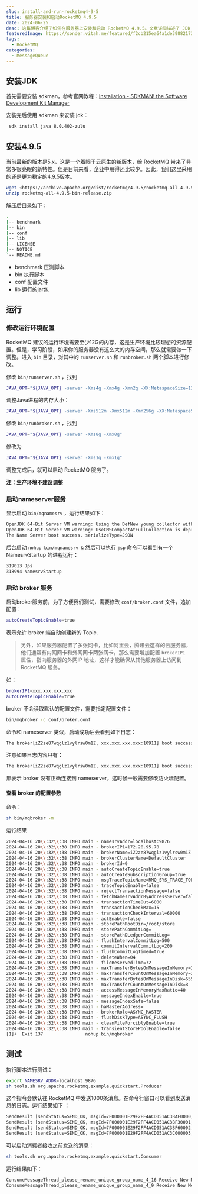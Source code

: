 ```yaml
---
slug: install-and-run-rocketmq4-9-5
title: 服务器安装和启动RocketMQ 4.9.5
date: 2024-06-25
desc: 这篇博客介绍了如何在服务器上安装和启动 RocketMQ 4.9.5。文章详细描述了 JDK 的安装过程，RocketMQ 4.9.5 的下载和解压步骤，以及如何调整运行环境配置以适应不同内存的服务器。还涵盖了启动 nameserver 和 broker 服务的具体操作，并通过命令行进行简单测试。
featuredImage: https://sonder.vitah.me/featured/f2cb215ea64a1de39882173203b45b4f.webp
tags:
  - RocketMQ
categories:
  - MessageQueue
---
```


## 安装JDK

首先需要安装 sdkman，参考官网教程：[Installation - SDKMAN! the Software Development Kit Manager](https://sdkman.io/install)


安装完后使用 sdkman 来安装 jdk：

```bash
 sdk install java 8.0.402-zulu
```


## 安装4.9.5

当前最新的版本是5.x，这是一个着眼于云原生的新版本，给 RocketMQ 带来了非常多很亮眼的新特性。但是目前来看，企业中用得还比较少。因此，我们这里采用的还是更为稳定的4.9.5版本。

```bash
wget <https://archive.apache.org/dist/rocketmq/4.9.5/rocketmq-all-4.9.5-bin-release.zip>
unzip rocketmq-all-4.9.5-bin-release.zip
```

解压后目录如下：

```bash
.
|-- benchmark
|-- bin
|-- conf
|-- lib
|-- LICENSE
|-- NOTICE
`-- README.md
```

- benchmark 压测脚本
- bin 执行脚本
- conf 配置文件
- lib 运行的jar包

## 运行

### 修改运行环境配置

RocketMQ 建议的运行环境需要至少12G的内存，这是生产环境比较理想的资源配置。但是，学习阶段，如果你的服务器没有这么大的内存空间，那么就需要做一下调整。进入 `bin` 目录，对其中的 `runserver.sh` 和 `runbroker.sh` 两个脚本进行修改。

修改 `bin/runserver.sh` ，找到

```bash
JAVA_OPT="${JAVA_OPT} -server -Xms4g -Xmx4g -Xmn2g -XX:MetaspaceSize=128m -XX:MaxMetaspaceSize=320m"
```

调整Java进程的内存大小：

```bash
JAVA_OPT="${JAVA_OPT} -server -Xms512m -Xmx512m -Xmn256g -XX:MetaspaceSize=128m -XX:MaxMetaspaceSize=320m"
```

修改 `bin/runbroker.sh` ，找到

```bash
JAVA_OPT="${JAVA_OPT} -server -Xms8g -Xmx8g"
```

修改为

```bash
JAVA_OPT="${JAVA_OPT} -server -Xms1g -Xmx1g"
```

调整完成后，就可以启动 RocketMQ 服务了。

**注：生产环境不建议调整**


### 启动nameserver服务


显示启动 `bin/mqnamesrv` ，运行结果如下：

```bash
OpenJDK 64-Bit Server VM warning: Using the DefNew young collector with the CMS collector is deprecated and will likely be removed in a future release
OpenJDK 64-Bit Server VM warning: UseCMSCompactAtFullCollection is deprecated and will likely be removed in a future release.
The Name Server boot success. serializeType=JSON
```

后台启动 `nohup bin/mqnamesrv &` 然后可以执行 `jsp` 命令可以看到有一个 NamesrvStartup 的进程运行：

```bash
319013 Jps
318994 NamesrvStartup
```

### 启动 broker 服务

启动broker服务前，为了方便我们测试，需要修改 `conf/broker.conf` 文件，追加配置：

```bash
autoCreateTopicEnable=true
```

表示允许 broker 端自动创建新的 Topic.

> 另外，如果服务器配置了多张网卡，比如阿里云，腾讯云这样的云服务器，他们通常有内网网卡和外网网卡两张网卡，那么需要增加配置 `brokerIP1`  属性，指向服务器的外网IP 地址，这样才能确保从其他服务器上访问到 RocketMQ 服务。

如：
```bash
brokerIP1=xxx.xxx.xxx.xxx
autoCreateTopicEnable=true
```

broker 不会读取默认的配置文件，需要指定配置文件：
```bash
bin/mqbroker -c conf/broker.conf
```

命令和 nameserver 类似，启动成功后会看到如下日志：
```bash
The broker[iZ2ze87wqglz1vylrsw0m1Z, xxx.xxx.xxx.xxx:10911] boot success. serializeType=JSON and name server is localhost:9876
```

注意如果日志内容只有：
```bash
The broker[iZ2ze87wqglz1vylrsw0m1Z, xxx.xxx.xxx.xxx:10911] boot success. serializeType=JSON
```

那表示 broker 没有正确连接到 nameserver，这时候一般需要修改防火墙配置。

#### 查看 broker 的配置参数

命令：

```bash
sh bin/mqbroker -m
```

运行结果
```bash
2024-04-16 20\\:32\\:38 INFO main - namesrvAddr=localhost:9876
2024-04-16 20\\:32\\:38 INFO main - brokerIP1=172.20.95.70
2024-04-16 20\\:32\\:38 INFO main - brokerName=iZ2ze87wqglz1vylrsw0m1Z
2024-04-16 20\\:32\\:38 INFO main - brokerClusterName=DefaultCluster
2024-04-16 20\\:32\\:38 INFO main - brokerId=0
2024-04-16 20\\:32\\:38 INFO main - autoCreateTopicEnable=true
2024-04-16 20\\:32\\:38 INFO main - autoCreateSubscriptionGroup=true
2024-04-16 20\\:32\\:38 INFO main - msgTraceTopicName=RMQ_SYS_TRACE_TOPIC
2024-04-16 20\\:32\\:38 INFO main - traceTopicEnable=false
2024-04-16 20\\:32\\:38 INFO main - rejectTransactionMessage=false
2024-04-16 20\\:32\\:38 INFO main - fetchNamesrvAddrByAddressServer=false
2024-04-16 20\\:32\\:38 INFO main - transactionTimeOut=6000
2024-04-16 20\\:32\\:38 INFO main - transactionCheckMax=15
2024-04-16 20\\:32\\:38 INFO main - transactionCheckInterval=60000
2024-04-16 20\\:32\\:38 INFO main - aclEnable=false
2024-04-16 20\\:32\\:38 INFO main - storePathRootDir=/root/store
2024-04-16 20\\:32\\:38 INFO main - storePathCommitLog=
2024-04-16 20\\:32\\:38 INFO main - storePathDLedgerCommitLog=
2024-04-16 20\\:32\\:38 INFO main - flushIntervalCommitLog=500
2024-04-16 20\\:32\\:38 INFO main - commitIntervalCommitLog=200
2024-04-16 20\\:32\\:38 INFO main - flushCommitLogTimed=true
2024-04-16 20\\:32\\:38 INFO main - deleteWhen=04
2024-04-16 20\\:32\\:38 INFO main - fileReservedTime=72
2024-04-16 20\\:32\\:38 INFO main - maxTransferBytesOnMessageInMemory=262144
2024-04-16 20\\:32\\:38 INFO main - maxTransferCountOnMessageInMemory=32
2024-04-16 20\\:32\\:38 INFO main - maxTransferBytesOnMessageInDisk=65536
2024-04-16 20\\:32\\:38 INFO main - maxTransferCountOnMessageInDisk=8
2024-04-16 20\\:32\\:38 INFO main - accessMessageInMemoryMaxRatio=40
2024-04-16 20\\:32\\:38 INFO main - messageIndexEnable=true
2024-04-16 20\\:32\\:38 INFO main - messageIndexSafe=false
2024-04-16 20\\:32\\:38 INFO main - haMasterAddress=
2024-04-16 20\\:32\\:38 INFO main - brokerRole=ASYNC_MASTER
2024-04-16 20\\:32\\:38 INFO main - flushDiskType=ASYNC_FLUSH
2024-04-16 20\\:32\\:38 INFO main - cleanFileForciblyEnable=true
2024-04-16 20\\:32\\:38 INFO main - transientStorePoolEnable=false
[1]+  Exit 137                nohup bin/mqbroker
```


## 测试

执行脚本进行测试：
```bash
export NAMESRV_ADDR=localhost:9876
sh tools.sh org.apache.rocketmq.example.quickstart.Producer
```

这个指令会默认往 RocketMQ 中发送1000条消息。在命令行窗口可以看到发送消息的日志。运行结果如下 ：
```bash
SendResult [sendStatus=SEND_OK, msgId=7F000001E29F2FF4ACD051AC3BAF0000, offsetMsgId=AC145F4600002A9F0000000000000000, messageQueue=MessageQueue [topic=TopicTest, brokerName=iZ2ze87wqglz1vylrsw0m1Z, queueId=2], queueOffset=0]
SendResult [sendStatus=SEND_OK, msgId=7F000001E29F2FF4ACD051AC3BF30001, offsetMsgId=AC145F4600002A9F00000000000000BE, messageQueue=MessageQueue [topic=TopicTest, brokerName=iZ2ze87wqglz1vylrsw0m1Z, queueId=3], queueOffset=0]
SendResult [sendStatus=SEND_OK, msgId=7F000001E29F2FF4ACD051AC3BF60002, offsetMsgId=AC145F4600002A9F000000000000017C, messageQueue=MessageQueue [topic=TopicTest, brokerName=iZ2ze87wqglz1vylrsw0m1Z, queueId=0], queueOffset=0]
SendResult [sendStatus=SEND_OK, msgId=7F000001E29F2FF4ACD051AC3C000003, offsetMsgId=AC145F4600002A9F000000000000023A, messageQueue=MessageQueue [topic=TopicTest, brokerName=iZ2ze87wqglz1vylrsw0m1Z, queueId=1], queueOffset=0]
```


可以启动消费者接收之前发送的消息：

```bash
sh tools.sh org.apache.rocketmq.example.quickstart.Consumer
```


运行结果如下：

```bash
ConsumeMessageThread_please_rename_unique_group_name_4_16 Receive New Messages: [MessageExt [brokerName=broker-a, queueId=0, storeSize=192, queueOffset=451, sysFlag=0, bornTimestamp=1713280030517, bornHost=/123.56.164.113:39870, storeTimestamp=1713280030519, storeHost=/123.56.164.113:10911, msgId=7B38A47100002A9F0000000000054976, commitLogOffset=346486, bodyCRC=1271400251, reconsumeTimes=0, preparedTransactionOffset=0, toString()=Message{topic='TopicTest', flag=0, properties={MIN_OFFSET=0, MAX_OFFSET=509, CONSUME_START_TIME=1713280077228, UNIQ_KEY=7F00000113132FF4ACD0523563350302, CLUSTER=DefaultCluster, TAGS=TagA}, body=[72, 101, 108, 108, 111, 32, 82, 111, 99, 107, 101, 116, 77, 81, 32, 55, 55, 48], transactionId='null'}]]
ConsumeMessageThread_please_rename_unique_group_name_4_9 Receive New Messages: [MessageExt [brokerName=broker-a, queueId=0, storeSize=192, queueOffset=450, sysFlag=0, bornTimestamp=1713280030472, bornHost=/123.56.164.113:39870, storeTimestamp=1713280030475, storeHost=/123.56.164.113:10911, msgId=7B38A47100002A9F0000000000054676, commitLogOffset=345718, bodyCRC=1001427791, reconsumeTimes=0, preparedTransactionOffset=0, toString()=Message{topic='TopicTest', flag=0, properties={MIN_OFFSET=0, MAX_OFFSET=509, CONSUME_START_TIME=1713280077228, UNIQ_KEY=7F00000113132FF4ACD05235630802FE, CLUSTER=DefaultCluster, TAGS=TagA}, body=[72, 101, 108, 108, 111, 32, 82, 111, 99, 107, 101, 116, 77, 81, 32, 55, 54, 54], transactionId='null'}]] 
```
